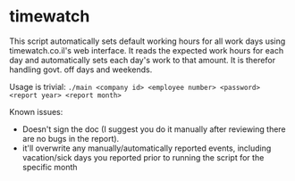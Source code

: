 # timewatch

This script automatically sets default working hours for all work days using timewatch.co.il's web interface.
It reads the expected work hours for each day and automatically sets each day's work to that amount.
It is therefor handling govt. off days and weekends.

Usage is trivial:
```./main <company id> <employee number> <password> <report year> <report month>```

Known issues:
* Doesn't sign the doc (I suggest you do it manually after reviewing there are no bugs in the report).
* it'll overwrite any manually/automatically reported events, including vacation/sick days you reported prior to running the script for the specific month
